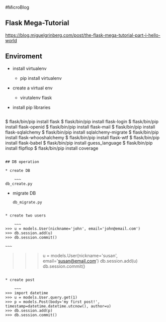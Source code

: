 #MicroBlog

## Flask Mega-Tutorial
https://blog.miguelgrinberg.com/post/the-flask-mega-tutorial-part-i-hello-world

## Enviroment

* install virtualenv
	* pip install virtualenv
* create a virtual env
	* virutalenv flask
* install pip libraries

	~~~
$ flask/bin/pip install flask
$ flask/bin/pip install flask-login
$ flask/bin/pip install flask-openid
$ flask/bin/pip install flask-mail
$ flask/bin/pip install flask-sqlalchemy
$ flask/bin/pip install sqlalchemy-migrate
$ flask/bin/pip install flask-whooshalchemy
$ flask/bin/pip install flask-wtf
$ flask/bin/pip install flask-babel
$ flask/bin/pip install guess_language
$ flask/bin/pip install flipflop
$ flask/bin/pip install coverage
~~~ 	

## DB operation

* create DB

	~~~
db_create.py
~~~

* migrate DB

	~~~
	db_migrate.py
~~~

* create two users

	~~~
>>> u = models.User(nickname='john', email='john@email.com')
>>> db.session.add(u)
>>> db.session.commit()
~~~
	
	~~~
>>> u = models.User(nickname='susan', email='susan@email.com')
>>> db.session.add(u)
>>> db.session.commit()
~~~

* create post

	~~~
>>> import datetime
>>> u = models.User.query.get(1)
>>> p = models.Post(body='my first post!', timestamp=datetime.datetime.utcnow(), author=u)
>>> db.session.add(p)
>>> db.session.commit()
~~~